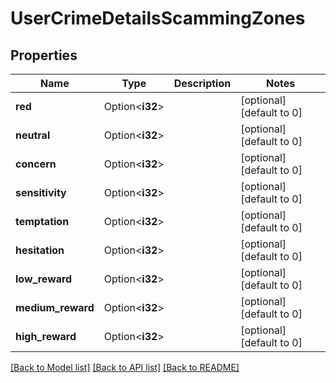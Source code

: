 # UserCrimeDetailsScammingZones

## Properties

Name | Type | Description | Notes
------------ | ------------- | ------------- | -------------
**red** | Option<**i32**> |  | [optional][default to 0]
**neutral** | Option<**i32**> |  | [optional][default to 0]
**concern** | Option<**i32**> |  | [optional][default to 0]
**sensitivity** | Option<**i32**> |  | [optional][default to 0]
**temptation** | Option<**i32**> |  | [optional][default to 0]
**hesitation** | Option<**i32**> |  | [optional][default to 0]
**low_reward** | Option<**i32**> |  | [optional][default to 0]
**medium_reward** | Option<**i32**> |  | [optional][default to 0]
**high_reward** | Option<**i32**> |  | [optional][default to 0]

[[Back to Model list]](../README.md#documentation-for-models) [[Back to API list]](../README.md#documentation-for-api-endpoints) [[Back to README]](../README.md)


